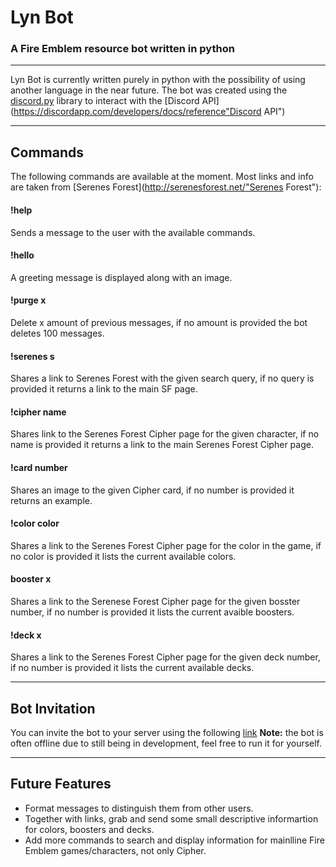 # Lyn Bot
### A Fire Emblem resource bot written in python

---

Lyn Bot is currently written purely in python with the possibility of using another language in the near future.
The bot was created using the [discord.py](https://github.com/Rapptz/discord.py "discord.py") library to interact with the [Discord API](https://discordapp.com/developers/docs/reference"Discord API")

---

## Commands
The following commands are available at the moment. Most links and info are taken from [Serenes Forest](http://serenesforest.net/"Serenes Forest"):

#### !help
Sends a message to the user with the available commands.

#### !hello
A greeting message is displayed along with an image.

#### !purge x
Delete x amount of previous messages, if no amount is provided the bot deletes 100 messages.

#### !serenes s
Shares a link to Serenes Forest with the given search query, if no query is provided it returns a link to the main SF page.

#### !cipher name
Shares link to the Serenes Forest Cipher page for the given character, if no name is provided it returns a link to the main Serenes Forest Cipher page.

#### !card number
Shares an image to the given Cipher card, if no number is provided it returns an example.

#### !color color
Shares a link to the Serenes Forest Cipher page for the color in the game, if no color is provided it lists the current available colors.

#### booster x
Shares a link to the Serenese Forest Cipher page for the given bosster number, if no number is provided it lists the current avaible boosters.

#### !deck x
Shares a link to the Serenes Forest Cipher page for the given deck number, if no number is provided it lists the current available decks.

---

## Bot Invitation

You can invite the bot to your server using the following [link](https://discordapp.com/oauth2/authorize?client_id=337535718274629645&scope=bot "Invitation Link")
**Note:** the bot is often offline due to still being in development, feel free to run it for yourself.

---

## Future Features

* Format messages to distinguish them from other users.
* Together with links, grab and send some small descriptive informartion for colors, boosters and decks.
*  Add more commands to search and display information for mainlline Fire Emblem games/characters, not only Cipher.